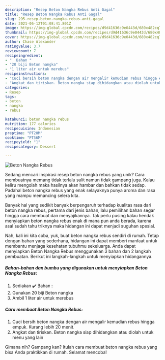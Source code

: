 ```yaml
---
description: "Resep Beton Nangka Rebus Anti Gagal"
title: "Resep Beton Nangka Rebus Anti Gagal"
slug: 295-resep-beton-nangka-rebus-anti-gagal
date: 2021-06-12T01:08:41.801Z
image: https://img-global.cpcdn.com/recipes/d9d41636c9e0443d/680x482cq70/beton-nangka-rebus-foto-resep-utama.jpg
thumbnail: https://img-global.cpcdn.com/recipes/d9d41636c9e0443d/680x482cq70/beton-nangka-rebus-foto-resep-utama.jpg
cover: https://img-global.cpcdn.com/recipes/d9d41636c9e0443d/680x482cq70/beton-nangka-rebus-foto-resep-utama.jpg
author: Chase Alexander
ratingvalue: 3.7
reviewcount: 7
recipeingredient:
- "  Bahan "
- "20 biji Beton nangka"
- "1 liter air untuk merebus"
recipeinstructions:
- "Cuci bersih beton nangka dengan air mengalir kemudian rebus hingga empuk. Kurang lebih 20 menit."
- "Angkat dan tiriskan. Beton nangka siap dihidangkan atau diolah untuk menu yang lain"
categories:
- Resep
tags:
- beton
- nangka
- rebus

katakunci: beton nangka rebus 
nutrition: 177 calories
recipecuisine: Indonesian
preptime: "PT20M"
cooktime: "PT56M"
recipeyield: "1"
recipecategory: Dessert

---
```



![Beton Nangka Rebus](https://img-global.cpcdn.com/recipes/d9d41636c9e0443d/680x482cq70/beton-nangka-rebus-foto-resep-utama.jpg)

Sedang mencari inspirasi resep beton nangka rebus yang unik? Cara membuatnya memang tidak terlalu sulit namun tidak gampang juga. Kalau keliru mengolah maka hasilnya akan hambar dan bahkan tidak sedap. Padahal beton nangka rebus yang enak selayaknya punya aroma dan rasa yang mampu memancing selera kita.



Banyak hal yang sedikit banyak berpengaruh terhadap kualitas rasa dari beton nangka rebus, pertama dari jenis bahan, lalu pemilihan bahan segar hingga cara membuat dan menyajikannya. Tak perlu pusing kalau hendak menyiapkan beton nangka rebus enak di mana pun anda berada, karena asal sudah tahu triknya maka hidangan ini dapat menjadi suguhan spesial.


Nah, kali ini kita coba, yuk, buat beton nangka rebus sendiri di rumah. Tetap dengan bahan yang sederhana, hidangan ini dapat memberi manfaat untuk membantu menjaga kesehatan tubuhmu sekeluarga. Anda dapat menyiapkan Beton Nangka Rebus menggunakan 3 bahan dan 2 langkah pembuatan. Berikut ini langkah-langkah untuk menyiapkan hidangannya.

<!--inarticleads1-->

##### Bahan-bahan dan bumbu yang digunakan untuk menyiapkan Beton Nangka Rebus:

1. Sediakan  ✔️ Bahan :
1. Gunakan 20 biji Beton nangka
1. Ambil 1 liter air untuk merebus




<!--inarticleads2-->

##### Cara membuat Beton Nangka Rebus:

1. Cuci bersih beton nangka dengan air mengalir kemudian rebus hingga empuk. Kurang lebih 20 menit.
1. Angkat dan tiriskan. Beton nangka siap dihidangkan atau diolah untuk menu yang lain




Gimana nih? Gampang kan? Itulah cara membuat beton nangka rebus yang bisa Anda praktikkan di rumah. Selamat mencoba!
